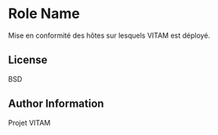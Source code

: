 Role Name
=========

Mise en conformité des hôtes sur lesquels VITAM est déployé.

License
-------

BSD

Author Information
------------------

Projet VITAM
